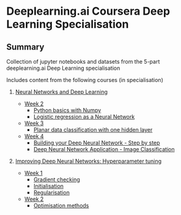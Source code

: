 # Deeplearning.ai Coursera Deep Learning Specialisation

## Summary

Collection of jupyter notebooks and datasets from the 5-part deeplearning.ai Deep Learning specialisation

Includes content from the following courses (in specialisation)

1. [Neural Networks and Deep Learning](./01-neural-networks-and-deep-learning)
    - [Week 2](./01-neural-networks-and-deep-learning/week-2)
        - [Python basics with Numpy](./01-neural-networks-and-deep-learning/week-2/Python-Basics-with-Numpy)
        - [Logistic regression as a Neural Network](./01-neural-networks-and-deep-learning/week-2/Logistic-Regression-as-a-Neural-Network)
    - [Week 3](./01-neural-networks-and-deep-learning/week-3)
        - [Planar data classification with one hidden layer](./01-neural-networks-and-deep-learning/week-3/Planar-data-classification-with-one-hidden-layer)
    - [Week 4](./01-neural-networks-and-deep-learning/week-4)
        - [Building your Deep Neural Network - Step by step](./01-neural-networks-and-deep-learning/week-4/Building-your-Deep-Neural-Network_Step-by-step)
        - [Deep Neural Network Application - Image Classification](./01-neural-networks-and-deep-learning/week-4/Deep-Neural-Network-Application_Image-Classification)

2. [Improving Deep Neural Networks: Hyperparameter tuning](./02-improving-deep-neural-networks_hyperparameter-tuning)
    - [Week 1](./02-improving-deep-neural-networks_hyperparameter-tuning/week-5)
        - [Gradient checking](./02-improving-deep-neural-networks_hyperparameter-tuning/week-5/Gradient-checking/)
        - [Initialisation](./02-improving-deep-neural-networks_hyperparameter-tuning/week-5/Initialisation)
        - [Regularisation](./02-improving-deep-neural-networks_hyperparameter-tuning/week-5/Regularisation)
    - [Week 2](./02-improving-deep-neural-networks_hyperparameter-tuning/week-6)
        - [Optimisation methods](./02-improving-deep-neural-networks_hyperparameter-tuning/week-6/Optimisation-methods)
